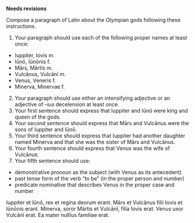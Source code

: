 **Needs revisions**

Compose a paragraph of Latin about the Olympian gods following these instructions.

1. Your paragraph should use each of the following proper names at least once:
- Iuppiter, Iovis m.
- Iūnō, Iūnōnis f.
- Mārs, Mārtis m.
- Vulcānus, Vulcānī m.
- Venus, Veneris f.
- Minerva, Minervae f.
2. Your paragraph should use either an intensifying adjective or an adjective of –ius decelension at least once.
3. Your first sentence should express that Iuppiter and Iūnō were king and queen of the gods.
4. Your second sentence should express that Mārs and Vulcānus were the sons of Iuppiter and Iūnō.
5. Your third sentence should express that Iuppiter had another daughter named Minerva and that she was the sister of Mārs and Vulcānus.
6. Your fourth sentence should express that Venus was the wife of Vulcānus.
7. Your fifth sentence should use:
- demonstrative pronoun as the subject (with Venus as its antecedent)
- past tense form of the verb “to be” (in the proper person and number)
- predicate nominative that describes Venus in the proper case and number

Iuppiter et Iūnō, rex et regina deorum erant.
Mārs et Vulcānus filii Iovis et Iūnōnis erant.
Minerva, soror Mārtis et Vulcānī, filia Iovis erat.
Venus uxor Vulcānī erat.
Ea mater nullīus familiae erat.
